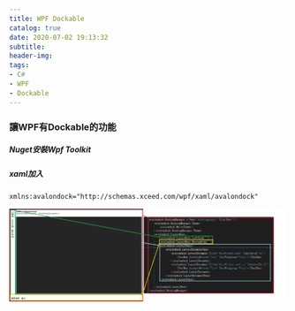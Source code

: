 ```yaml
---
title: WPF Dockable
catalog: true
date: 2020-07-02 19:13:32
subtitle:
header-img:
tags:
- C#
- WPF
- Dockable
---
```


### 讓WPF有Dockable的功能
##### Nuget安裝Wpf Toolkit
##### xaml加入 
```xml
xmlns:avalondock="http://schemas.xceed.com/wpf/xaml/avalondock"
```
![Dockable](WPF-Dockable\avalondock.png)